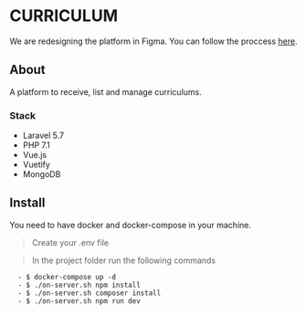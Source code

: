 # CURRICULUM

We are redesigning the platform in Figma. You can follow the proccess [here](https://www.figma.com/file/JBolmj5sfrAYizVoK64BwK/Curriculum?node-id=0%3A1).

## About
A platform to receive, list and manage curriculums.

### Stack
  * Laravel 5.7
  * PHP 7.1
  * Vue.js
  * Vuetify
  * MongoDB

## Install

You need to have docker and docker-compose in your machine.

> Create your .env file

> In the project folder run the following commands

```
  - $ docker-compose up -d
  - $ ./on-server.sh npm install
  - $ ./on-server.sh composer install
  - $ ./on-server.sh npm run dev
```
